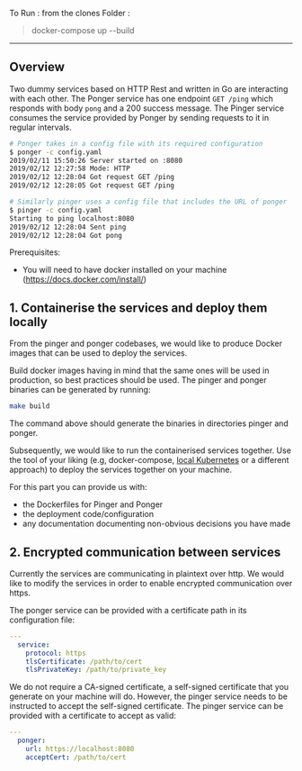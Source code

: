 To Run :
from the clones Folder :

>  docker-compose up --build

---

## Overview

Two dummy services based on HTTP Rest and written in Go are interacting with each other. The Ponger service has one endpoint `GET /ping` which responds with body `pong` and a 200 success message. The Pinger service consumes the service provided by Ponger by sending requests to it in regular intervals.

```bash
# Ponger takes in a config file with its required configuration
$ ponger -c config.yaml
2019/02/11 15:50:26 Server started on :8080
2019/02/12 12:27:58 Mode: HTTP
2019/02/12 12:28:04 Got request GET /ping
2019/02/12 12:28:05 Got request GET /ping

# Similarly pinger uses a config file that includes the URL of ponger
$ pinger -c config.yaml
Starting to ping localhost:8080
2019/02/12 12:28:04 Sent ping
2019/02/12 12:28:04 Got pong
```

Prerequisites:
* You will need to have docker installed on your machine (https://docs.docker.com/install/)

## 1. Containerise the services and deploy them locally
From the pinger and ponger codebases, we would like to produce Docker images that can be used to deploy the services.

Build docker images having in mind that the same ones will be used in production, so best practices should be used. The pinger and ponger binaries can be generated by running:
```bash
make build
```
The command above should generate the binaries in directories pinger and ponger.

Subsequently, we would like to run the containerised services together. Use the tool of your liking (e.g, docker-compose, [local Kubernetes](https://docs.docker.com/docker-for-windows/#kubernetes) or a different approach) to deploy the services together on your machine.

For this part you can provide us with:
* the Dockerfiles for Pinger and Ponger
* the deployment code/configuration
* any documentation documenting non-obvious decisions you have made


## 2. Encrypted communication between services
Currently the services are communicating in plaintext over http. We would like to modify the services in order to enable encrypted communication over https.

The ponger service can be provided with a certificate path in its configuration file:

```yaml
---
  service:
    protocol: https
    tlsCertificate: /path/to/cert
    tlsPrivateKey: /path/to/private_key
```

We do not require a CA-signed certificate, a self-signed certificate that you generate on your machine will do. However, the pinger service needs to be instructed to accept the self-signed certificate. The pinger service can be provided with a certificate to accept as valid:
```yaml
---
  ponger:
    url: https://localhost:8080
    acceptCert: /path/to/cert
```



